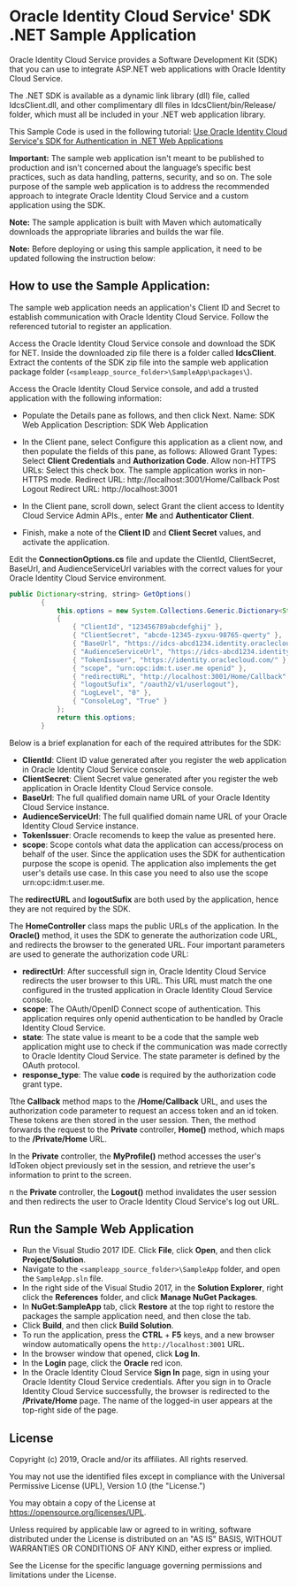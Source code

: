 # Oracle Identity Cloud Service' SDK .NET Sample Application

Oracle Identity Cloud Service provides a Software Development Kit (SDK) that you can use to integrate ASP.NET web applications with Oracle Identity Cloud Service.

The .NET SDK is available as a dynamic link library (dll) file, called IdcsClient.dll, and other complimentary dll files in IdcsClient/bin/Release/ folder, which must all be included in your .NET web application library.

This Sample Code is used in the following tutorial: [Use Oracle Identity Cloud Service's SDK for Authentication in .NET Web Applications](https://apexapps.oracle.com/pls/apex/f?p=44785:112:0::::P112_CONTENT_ID:23065)

**Important:** The sample web application isn't meant to be published to production and isn't concerned about the language’s specific best practices, such as data handling, patterns, security, and so on. The sole purpose of the sample web application is to address the recommended approach to integrate Oracle Identity Cloud Service and a custom application using the SDK.

**Note:** The sample application is built with Maven which automatically downloads the appropriate libraries and builds the war file.

**Note:** Before deploying or using this sample application, it need to be updated following the instruction below:

## How to use the Sample Application:

The sample web application needs an application's Client ID and Secret to establish communication with Oracle Identity Cloud Service.  Follow the referenced tutorial to register an application.

Access the Oracle Identity Cloud Service console and download the SDK for NET. Inside the downloaded zip file there is a folder called **IdcsClient**. Extract the contents of the SDK zip file into the sample web application package folder (`<sampleapp_source_folder>\SampleApp\packages\`).

Access the Oracle Identity Cloud Service console, and add a trusted application with the following information:
- Populate the Details pane as follows, and then click Next.
    Name: SDK Web Application
    Description: SDK Web Application

- In the Client pane, select Configure this application as a client now, and then populate the fields of this pane, as follows:
    Allowed Grant Types: Select **Client Credentials** and **Authorization Code**.
    Allow non-HTTPS URLs: Select this check box. The sample application works in non-HTTPS mode.
    Redirect URL: http://localhost:3001/Home/Callback
    Post Logout Redirect URL: http://localhost:3001

- In the Client pane, scroll down, select Grant the client access to Identity Cloud Service Admin APIs., enter **Me** and **Authenticator Client**.
- Finish, make a note of the **Client ID** and **Client Secret** values, and activate the application.

Edit the **ConnectionOptions.cs** file and update the ClientId, ClientSecret, BaseUrl, and AudienceServiceUrl variables with the correct values for your Oracle Identity Cloud Service environment.
```java
public Dictionary<string, string> GetOptions()
        {
            this.options = new System.Collections.Generic.Dictionary<String, String>
            {
                { "ClientId", "123456789abcdefghij" },
                { "ClientSecret", "abcde-12345-zyxvu-98765-qwerty" },
                { "BaseUrl", "https://idcs-abcd1234.identity.oraclecloud.com" },
                { "AudienceServiceUrl", "https://idcs-abcd1234.identity.oraclecloud.com" },
                { "TokenIssuer", "https://identity.oraclecloud.com/" },
                { "scope", "urn:opc:idm:t.user.me openid" },
                { "redirectURL", "http://localhost:3001/Home/Callback" },
                { "logoutSufix", "/oauth2/v1/userlogout"},
                { "LogLevel", "0" },
                { "ConsoleLog", "True" }
            };
            return this.options;
        }
```

Below is a brief explanation  for each of the required attributes for the SDK:
- **ClientId**: Client ID value generated after you register the web application in Oracle Identity Cloud Service console.
- **ClientSecret**: Client Secret value generated after you register the web application in Oracle Identity Cloud Service console.
- **BaseUrl**: The full qualified domain name URL of your Oracle Identity Cloud Service instance.
- **AudienceServiceUrl**: The full qualified domain name URL of your Oracle Identity Cloud Service instance.
- **TokenIssuer**: Oracle recomends to keep the value as presented here.
- **scope**: Scope contols what data the application can access/process on behalf of the user. Since the application uses the SDK for authentication purpose the scope is openid. The application also implements the get user's details use case. In this case you need to also use the scope urn:opc:idm:t.user.me.

The **redirectURL** and **logoutSufix** are both used by the application, hence they are not required by the SDK.

The **HomeController** class maps the public URLs of the application. In the **Oracle()** method, it uses the SDK to generate the authorization code URL, and redirects the browser to the generated URL.
Four important parameters are used to generate the authorization code URL:
- **redirectUrl**: After successfull sign in, Oracle Identity Cloud Service redirects the user browser to this URL. This URL must match the one configured in the trusted application in Oracle Identity Cloud Service console.
- **scope**: The OAuth/OpenID Connect scope of authentication. This application requires only openid authentication to be handled by Oracle Identity Cloud Service.
- **state**: The state value is meant to be a code that the sample web application might use to check if the communication was made correctly to Oracle Identity Cloud Service. The state parameter is defined by the OAuth protocol.
- **response_type**: The value **code** is required by the authorization code grant type.

Tthe **Callback** method maps to the **/Home/Callback** URL, and uses the authorization code parameter to request an access token and an id token. These tokens are then stored in the user session. Then, the method forwards the request to the **Private** controller,  **Home()** method, which maps to the **/Private/Home** URL.

In the **Private** controller, the **MyProfile()** method accesses the user's IdToken object previously set in the session, and retrieve the user's information to print to the screen.

n the **Private** controller, the **Logout()** method invalidates the user session and then redirects the user to Oracle Identity Cloud Service's log out URL.

## Run the Sample Web Application

- Run the Visual Studio 2017 IDE. Click **File**, click **Open**, and then click **Project/Solution**.
- Navigate to the  `<sampleapp_source_folder>\SampleApp`  folder, and open the  `SampleApp.sln`  file.
- In the right side of the Visual Studio 2017, in the **Solution Explorer**, right click the **References** folder, and click **Manage NuGet Packages**.
- In  **NuGet:SampleApp**  tab, click  **Restore**  at the top right to restore the packages the sample application need, and then close the tab.
- Click **Build**, and then click **Build Solution**.
- To run the application, press the **CTRL** + **F5** keys, and a new browser window automatically opens the `http://localhost:3001` URL.
- In the browser window that opened, click  **Log In**.
- In the **Login** page, click the **Oracle** red icon.
- In the Oracle Identity Cloud Service **Sign In** page, sign in using your Oracle Identity Cloud Service credentials.
  After you sign in to Oracle Identity Cloud Service successfully, the browser is redirected to the  **/Private/Home**  page. The name of the logged-in user appears at the top-right side of the page.

## License

Copyright (c) 2019, Oracle and/or its affiliates. All rights reserved.

You may not use the identified files except in compliance with the Universal Permissive License (UPL), Version 1.0 (the "License.")

You may obtain a copy of the License at https://opensource.org/licenses/UPL. 

Unless required by applicable law or agreed to in writing, software distributed under the License is distributed on an "AS IS" BASIS, WITHOUT WARRANTIES OR CONDITIONS OF ANY KIND, either express or implied.

See the License for the specific language governing permissions and limitations under the License.
